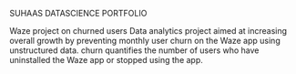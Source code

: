 SUHAAS DATASCIENCE PORTFOLIO

Waze project on churned users
Data analytics project aimed at increasing overall growth by preventing monthly user churn on the Waze app using unstructured data. churn quantifies the number of users who have uninstalled the Waze app or stopped using the app. 



